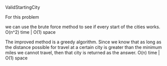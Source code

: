 ValidStartingCity

For this problem

we can use the brute force method to see if every start of the cities works. 
O(n^2) time | O(1) space

The improved method is a greedy algorithm. Since we know that as long as the distance possible for travel at a certain city is greater than the minimum miles we cannot travel, then that city is returned as the answer.
O(n) time | O(1) space